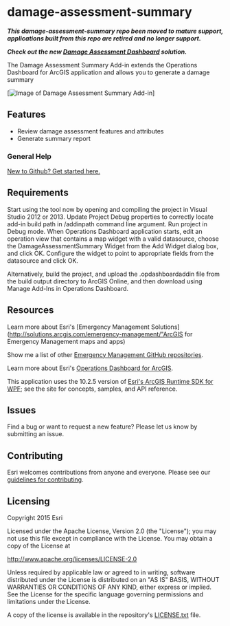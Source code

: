 damage-assessment-summary
=========================
***This damage-assessment-summary repo been moved to mature support, applications built from this repo are retired and no longer support.***

***Check out the new [Damage Assessment Dashboard](http://solutions.arcgis.com/emergency-management/help/damage-assessment) solution.***

The Damage Assessment Summary Add-in extends the Operations Dashboard for ArcGIS application and allows you to generate a damage summary

[![Image of Damage Assessment Summary Add-in](damage-assessment-summary.png "Damage Assessment Summary")]

## Features

* Review damage assessment features and attributes
* Generate summary report

### General Help
[New to Github? Get started here.](http://htmlpreview.github.com/?https://github.com/Esri/esri.github.com/blob/master/help/esri-getting-to-know-github.html)

## Requirements

Start using the tool now by opening and compiling the project in Visual Studio 2012 or 2013. Update Project Debug properties to correctly locate add-in build path in /addinpath command line argument. Run project in Debug mode. When Operations Dashboard application starts, edit an operation view that contains a map widget with a valid datasource, choose the DamageAssessmentSummary Widget from the Add Widget dialog box, and click OK. Configure the widget to point to appropriate fields from the datasource and click OK.

Alternatively, build the project, and upload the .opdashboardaddin file from the build output directory to ArcGIS Online, and then download using Manage Add-Ins in Operations Dashboard.

## Resources

Learn more about Esri's [Emergency Management Solutions](http://solutions.arcgis.com/emergency-management/"ArcGIS for Emergency Management maps and apps)

Show me a list of other [Emergency Management GitHub repositories](http://esri.github.io/#Emergency-Management).

Learn more about Esri's [Operations Dashboard for ArcGIS](http://www.esri.com/software/arcgis/arcgisonline/features/operations-dashboard).

This application uses the 10.2.5 version of
[Esri's ArcGIS Runtime SDK for WPF](http://resources.arcgis.com/en/communities/runtime-wpf/);
see the site for concepts, samples, and API reference.

## Issues

Find a bug or want to request a new feature?  Please let us know by submitting an issue.

## Contributing

Esri welcomes contributions from anyone and everyone.
Please see our [guidelines for contributing](https://github.com/esri/contributing).

## Licensing

Copyright 2015 Esri

Licensed under the Apache License, Version 2.0 (the "License");
you may not use this file except in compliance with the License.
You may obtain a copy of the License at

   http://www.apache.org/licenses/LICENSE-2.0

Unless required by applicable law or agreed to in writing, software
distributed under the License is distributed on an "AS IS" BASIS,
WITHOUT WARRANTIES OR CONDITIONS OF ANY KIND, either express or implied.
See the License for the specific language governing permissions and
limitations under the License.

A copy of the license is available in the repository's
[LICENSE.txt](LICENSE.txt) file.
